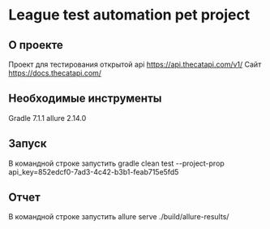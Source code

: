# League test automation pet project

## О проекте
Проект для тестирования открытой api https://api.thecatapi.com/v1/
Сайт https://docs.thecatapi.com/

## Необходимые инструменты
Gradle 7.1.1
allure 2.14.0

## Запуск
В командной строке запустить
gradle clean test --project-prop api_key=852edcf0-7ad3-4c42-b3b1-feab715e5fd5

## Отчет
В командной строке запустить
allure serve ./build/allure-results/  
